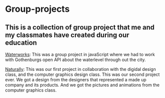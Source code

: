 # Group-projects
## This is a collection of group project that me and my classmates have created during our education

[Waterworks](https://github.com/styrbjorn-n/Waterworks): This was a group project in javaScript where we had to work with Gothenburgs open API about the waterlevel through out the city.

[Naturally](https://github.com/lovbackan/Naturally): This was our first project in collaboration with the digidal design class, and the computer graphics design class. This was our second project ever. We got a design from the designers that represented a made up company and its products. And we got the pictures and animations from the computer graphics class. 
